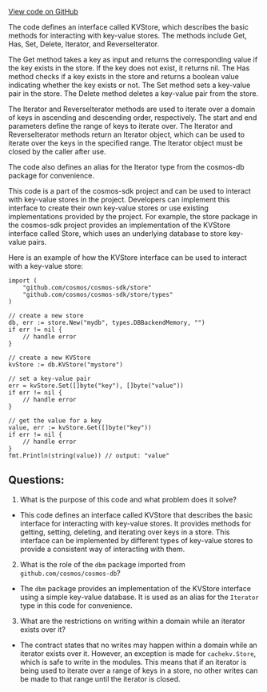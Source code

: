 [View code on GitHub](https://github.com/cosmos/cosmos-sdk.git/core/store/store.go)

The code defines an interface called KVStore, which describes the basic methods for interacting with key-value stores. The methods include Get, Has, Set, Delete, Iterator, and ReverseIterator. 

The Get method takes a key as input and returns the corresponding value if the key exists in the store. If the key does not exist, it returns nil. The Has method checks if a key exists in the store and returns a boolean value indicating whether the key exists or not. The Set method sets a key-value pair in the store. The Delete method deletes a key-value pair from the store. 

The Iterator and ReverseIterator methods are used to iterate over a domain of keys in ascending and descending order, respectively. The start and end parameters define the range of keys to iterate over. The Iterator and ReverseIterator methods return an Iterator object, which can be used to iterate over the keys in the specified range. The Iterator object must be closed by the caller after use. 

The code also defines an alias for the Iterator type from the cosmos-db package for convenience. 

This code is a part of the cosmos-sdk project and can be used to interact with key-value stores in the project. Developers can implement this interface to create their own key-value stores or use existing implementations provided by the project. For example, the store package in the cosmos-sdk project provides an implementation of the KVStore interface called Store, which uses an underlying database to store key-value pairs. 

Here is an example of how the KVStore interface can be used to interact with a key-value store:

```
import (
    "github.com/cosmos/cosmos-sdk/store"
    "github.com/cosmos/cosmos-sdk/store/types"
)

// create a new store
db, err := store.New("mydb", types.DBBackendMemory, "")
if err != nil {
    // handle error
}

// create a new KVStore
kvStore := db.KVStore("mystore")

// set a key-value pair
err = kvStore.Set([]byte("key"), []byte("value"))
if err != nil {
    // handle error
}

// get the value for a key
value, err := kvStore.Get([]byte("key"))
if err != nil {
    // handle error
}
fmt.Println(string(value)) // output: "value"
```
## Questions: 
 1. What is the purpose of this code and what problem does it solve?
- This code defines an interface called KVStore that describes the basic interface for interacting with key-value stores. It provides methods for getting, setting, deleting, and iterating over keys in a store. This interface can be implemented by different types of key-value stores to provide a consistent way of interacting with them.

2. What is the role of the `dbm` package imported from `github.com/cosmos/cosmos-db`?
- The `dbm` package provides an implementation of the KVStore interface using a simple key-value database. It is used as an alias for the `Iterator` type in this code for convenience.

3. What are the restrictions on writing within a domain while an iterator exists over it?
- The contract states that no writes may happen within a domain while an iterator exists over it. However, an exception is made for `cachekv.Store`, which is safe to write in the modules. This means that if an iterator is being used to iterate over a range of keys in a store, no other writes can be made to that range until the iterator is closed.